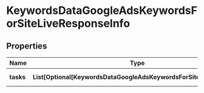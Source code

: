 # KeywordsDataGoogleAdsKeywordsForSiteLiveResponseInfo


## Properties

| Name | Type | Description | Notes |
|------------ | ------------- | ------------- | -------------|
**tasks** | **List[Optional[KeywordsDataGoogleAdsKeywordsForSiteLiveTaskInfo]]** | array of tasks |[optional]|